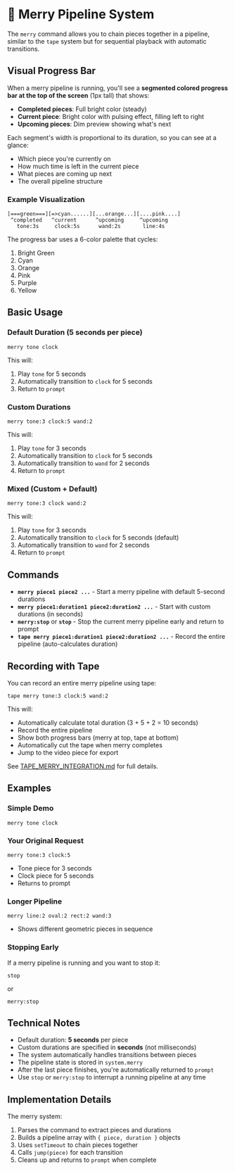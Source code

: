 # 🎄 Merry Pipeline System

The `merry` command allows you to chain pieces together in a pipeline, similar to the `tape` system but for sequential playback with automatic transitions.

## Visual Progress Bar

When a merry pipeline is running, you'll see a **segmented colored progress bar at the top of the screen** (1px tall) that shows:

- **Completed pieces**: Full bright color (steady)
- **Current piece**: Bright color with pulsing effect, filling left to right
- **Upcoming pieces**: Dim preview showing what's next

Each segment's width is proportional to its duration, so you can see at a glance:
- Which piece you're currently on
- How much time is left in the current piece
- What pieces are coming up next
- The overall pipeline structure

### Example Visualization
```
[===green===][=>cyan......][...orange...][....pink....]
 ^completed   ^current      ^upcoming     ^upcoming
   tone:3s     clock:5s      wand:2s       line:4s
```

The progress bar uses a 6-color palette that cycles:
1. Bright Green
2. Cyan  
3. Orange
4. Pink
5. Purple
6. Yellow

## Basic Usage

### Default Duration (5 seconds per piece)
```
merry tone clock
```
This will:
1. Play `tone` for 5 seconds
2. Automatically transition to `clock` for 5 seconds
3. Return to `prompt`

### Custom Durations
```
merry tone:3 clock:5 wand:2
```
This will:
1. Play `tone` for 3 seconds
2. Automatically transition to `clock` for 5 seconds
3. Automatically transition to `wand` for 2 seconds
4. Return to `prompt`

### Mixed (Custom + Default)
```
merry tone:3 clock wand:2
```
This will:
1. Play `tone` for 3 seconds
2. Automatically transition to `clock` for 5 seconds (default)
3. Automatically transition to `wand` for 2 seconds
4. Return to `prompt`

## Commands

- **`merry piece1 piece2 ...`** - Start a merry pipeline with default 5-second durations
- **`merry piece1:duration1 piece2:duration2 ...`** - Start with custom durations (in seconds)
- **`merry:stop`** or **`stop`** - Stop the current merry pipeline early and return to prompt
- **`tape merry piece1:duration1 piece2:duration2 ...`** - Record the entire pipeline (auto-calculates duration)

## Recording with Tape

You can record an entire merry pipeline using tape:

```
tape merry tone:3 clock:5 wand:2
```

This will:
- Automatically calculate total duration (3 + 5 + 2 = 10 seconds)
- Record the entire pipeline
- Show both progress bars (merry at top, tape at bottom)
- Automatically cut the tape when merry completes
- Jump to the video piece for export

See [TAPE_MERRY_INTEGRATION.md](TAPE_MERRY_INTEGRATION.md) for full details.

## Examples

### Simple Demo
```
merry tone clock
```

### Your Original Request
```
merry tone:3 clock:5
```
- Tone piece for 3 seconds
- Clock piece for 5 seconds
- Returns to prompt

### Longer Pipeline
```
merry line:2 oval:2 rect:2 wand:3
```
- Shows different geometric pieces in sequence

### Stopping Early
If a merry pipeline is running and you want to stop it:
```
stop
```
or
```
merry:stop
```

## Technical Notes

- Default duration: **5 seconds** per piece
- Custom durations are specified in **seconds** (not milliseconds)
- The system automatically handles transitions between pieces
- The pipeline state is stored in `system.merry`
- After the last piece finishes, you're automatically returned to `prompt`
- Use `stop` or `merry:stop` to interrupt a running pipeline at any time

## Implementation Details

The merry system:
1. Parses the command to extract pieces and durations
2. Builds a pipeline array with `{ piece, duration }` objects
3. Uses `setTimeout` to chain pieces together
4. Calls `jump(piece)` for each transition
5. Cleans up and returns to `prompt` when complete
